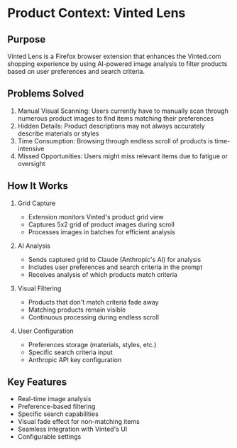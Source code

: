 # Product Context: Vinted Lens

## Purpose
Vinted Lens is a Firefox browser extension that enhances the Vinted.com shopping experience by using AI-powered image analysis to filter products based on user preferences and search criteria.

## Problems Solved
1. Manual Visual Scanning: Users currently have to manually scan through numerous product images to find items matching their preferences
2. Hidden Details: Product descriptions may not always accurately describe materials or styles
3. Time Consumption: Browsing through endless scroll of products is time-intensive
4. Missed Opportunities: Users might miss relevant items due to fatigue or oversight

## How It Works
1. Grid Capture
   - Extension monitors Vinted's product grid view
   - Captures 5x2 grid of product images during scroll
   - Processes images in batches for efficient analysis

2. AI Analysis
   - Sends captured grid to Claude (Anthropic's AI) for analysis
   - Includes user preferences and search criteria in the prompt
   - Receives analysis of which products match criteria

3. Visual Filtering
   - Products that don't match criteria fade away
   - Matching products remain visible
   - Continuous processing during endless scroll

4. User Configuration
   - Preferences storage (materials, styles, etc.)
   - Specific search criteria input
   - Anthropic API key configuration

## Key Features
- Real-time image analysis
- Preference-based filtering
- Specific search capabilities
- Visual fade effect for non-matching items
- Seamless integration with Vinted's UI
- Configurable settings
